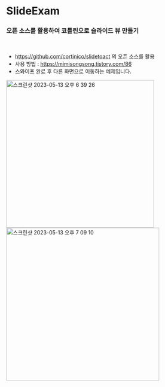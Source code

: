 # SlideExam





### 오픈 소스를 활용하여 코틀린으로 슬라이드 뷰 만들기

<br/>

- https://github.com/cortinico/slidetoact 의 오픈 소스를 활용
- 사용 방법 : https://mimisongsong.tistory.com/86 
- 스와이프 완료 후 다른 화면으로 이동하는 예제입니다.

<img width="395" alt="스크린샷 2023-05-13 오후 6 39 26" src="https://github.com/songmik/SlideExam/assets/86704889/33a79fad-417e-4415-861f-22d5456d364e"><img width="409" alt="스크린샷 2023-05-13 오후 7 09 10" src="https://github.com/songmik/SlideExam/assets/86704889/486c08bc-f575-4ccb-bf61-bc025f6e82e8">

